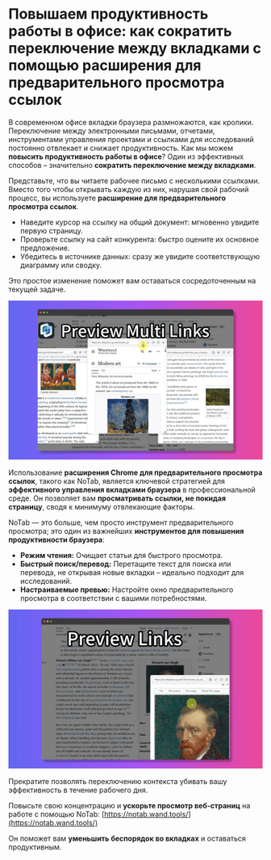 # Повышаем продуктивность работы в офисе: как сократить переключение между вкладками с помощью расширения для предварительного просмотра ссылок

В современном офисе вкладки браузера размножаются, как кролики. Переключение между электронными письмами, отчетами, инструментами управления проектами и ссылками для исследований постоянно отвлекает и снижает продуктивность. Как мы можем **повысить продуктивность работы в офисе**? Один из эффективных способов – значительно **сократить переключение между вкладками**.

Представьте, что вы читаете рабочее письмо с несколькими ссылками. Вместо того чтобы открывать каждую из них, нарушая свой рабочий процесс, вы используете **расширение для предварительного просмотра ссылок**.
*   Наведите курсор на ссылку на общий документ: мгновенно увидите первую страницу.
*   Проверьте ссылку на сайт конкурента: быстро оцените их основное предложение.
*   Убедитесь в источнике данных: сразу же увидите соответствующую диаграмму или сводку.

Это простое изменение поможет вам оставаться сосредоточенным на текущей задаче.

![Продуктивность работы в офисе с предварительным просмотром ссылок](../images/notab1.png)

Использование **расширения Chrome для предварительного просмотра ссылок**, такого как NoTab, является ключевой стратегией для **эффективного управления вкладками браузера** в профессиональной среде. Он позволяет вам **просматривать ссылки, не покидая страницу**, сводя к минимуму отвлекающие факторы.

NoTab — это больше, чем просто инструмент предварительного просмотра; это один из важнейших **инструментов для повышения продуктивности браузера**:
*   **Режим чтения:** Очищает статьи для быстрого просмотра.
*   **Быстрый поиск/перевод:** Перетащите текст для поиска или перевода, не открывая новые вкладки – идеально подходит для исследований.
*   **Настраиваемые превью:** Настройте окно предварительного просмотра в соответствии с вашими потребностями.

![Функция быстрого поиска NoTab](../images/notab2.png)

Прекратите позволять переключению контекста убивать вашу эффективность в течение рабочего дня.

Повысьте свою концентрацию и **ускорьте просмотр веб-страниц** на работе с помощью NoTab: [https://notab.wand.tools/](https://notab.wand.tools/)

Он поможет вам **уменьшить беспорядок во вкладках** и оставаться продуктивным.
